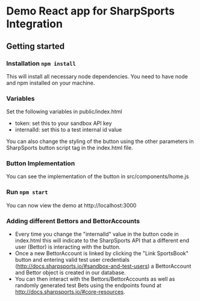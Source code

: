 # Demo React app for SharpSports Integration

## Getting started

### Installation `npm install`

This will install all necessary node dependencies. You need to have node and npm installed on your machine.

### Variables

Set the following variables in public/index.html

- token: set this to your sandbox API key
- internalId: set this to a test internal id value

You can also change the styling of the button using the other parameters in SharpSports button script tag in the index.html file.

### Button Implementation

You can see the implementation of the button in src/components/home.js

### Run `npm start`

You can now view the demo at http://localhost:3000

### Adding different Bettors and BettorAccounts

- Every time you change the "internalId" value in the button code in index.html this will indicate to the SharpSports API that a different end user (Bettor)
is interacting with the button.
- Once a new BettorAccount is linked by clicking the "Link SportsBook" button and entering valid test user credentials (http://docs.sharpsports.io/#sandbox-and-test-users) a BettorAccount and Bettor object is created in our database.
- You can then interact with the Bettors/BettorAccounts as well as randomly generated test Bets using the endpoints found at http://docs.sharpsports.io/#core-resources.
